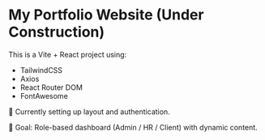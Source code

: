 # My Portfolio Website (Under Construction)

This is a Vite + React project using:
- TailwindCSS
- Axios
- React Router DOM
- FontAwesome

🔧 Currently setting up layout and authentication.

🎯 Goal: Role-based dashboard (Admin / HR / Client) with dynamic content.
